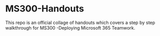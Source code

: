 # MS300-Handouts
This repo is an official collage of handouts which covers a step by step walkthrough for MS300 -Deploying Microsoft 365 Teamwork.
